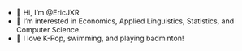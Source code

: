 - 👋 Hi, I’m @EricJXR
- 👀 I’m interested in Economics, Applied Linguistics, Statistics, and Computer Science.
- 🌱 I love K-Pop, swimming, and playing badminton!

<!---
EricJXR/EricJXR is a ✨ special ✨ repository because its `README.md` (this file) appears on your GitHub profile.
You can click the Preview link to take a look at your changes.
--->
